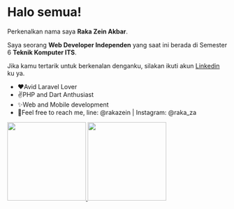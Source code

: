 # Halo semua! 
Perkenalkan nama saya **Raka Zein Akbar**.

Saya seorang **Web Developer Independen** yang saat ini berada di Semester 6 **Teknik Komputer ITS**.

Jika kamu tertarik untuk berkenalan denganku, silakan ikuti akun [Linkedin](https://www.linkedin.com/in/shingo-madre/) ku ya.

  - ❤Avid Laravel Lover
  - ✌PHP and Dart Anthusiast
  - ✨Web and Mobile development
  - 🤳Feel free to reach me, line: @rakazein | Instagram: @raka_za
 
<p align="left">
<a href="https://github.com/gilangadhan">
  <img height="180em" src="https://github-readme-stats-eight-theta.vercel.app/api?username=shingo-madre&show_icons=true&theme=algolia&include_all_commits=true&count_private=true"/>
  <img height="180em" src="https://github-readme-stats-eight-theta.vercel.app/api/top-langs/?username=shingo-madre&layout=compact&langs_count=8&theme=algolia"/>
</a>
</p>
